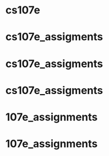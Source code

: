 # cs107e
# cs107e_assigments
# cs107e_assigments
# cs107e_assigments
# 107e_assignments
# 107e_assignments
